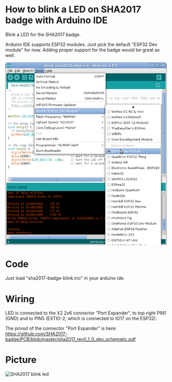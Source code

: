 How to blink a LED on SHA2017 badge with Arduino IDE
====================================================

Blink a LED for the SHA2017 badge.

Arduino IDE supports ESP32 modules. Just pick the default "ESP32 Dev module"
for now. Adding proper support for the badge would be great as well.

![esp32 arduino ide](https://raw.githubusercontent.com/zoobab/sha2017badge-arduino-blinkled/master/sha2017badge-arduinoide-screenshot.jpg)

Code
====

Just load "sha2017-badge-blink.ino" in your arduino ide.

Wiring
======

LED is connected to the X2 2x6 connector "Port Expander", to top right PIN1
(GND) and to PIN5 (EXTIO-2, which is connected to IO17 on the ESP32).

The pinout of the connector "Port Expander" is here:
https://github.com/SHA2017-badge/PCB/blob/master/sha2017_rev0_1_0_dev_schematic.pdf

Picture
=======

![SHA2017 blink led](https://raw.githubusercontent.com/zoobab/sha2017badge-arduino-blinkled/master/sha2017badge-arduino-blink.jpg)
